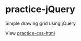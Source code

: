 # practice-jQuery
Simple drawing grid using jQuery

View [practice-css-html](https://cdn.rawgit.com/leangseu/practice-jQuery/ed60e5f2/index.html)